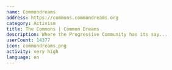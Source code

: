 ```yaml
---
name: Commondreams
address: https://commons.commondreams.org
category: Activism
title: The Commons | Common Dreams
description: Where the Progressive Community has its say...
userCount: 14377
icon: commondreams.png
activity: very high
language: en
---
```

